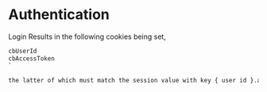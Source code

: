 # Authentication

Login Results in the following cookies being set,

```bash
cbUserId
cbAccessToken
`

the latter of which must match the session value with key { user id }.access_token. Athentication requests are handled with AuthController, a @RestController with three paths: 1. /login, 2. /register, 3. /logout.